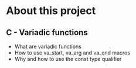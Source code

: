 # About this project
## C - Variadic functions

+ What are variadic functions
+ How to use va_start, va_arg and va_end macros
+ Why and how to use the const type qualifier
